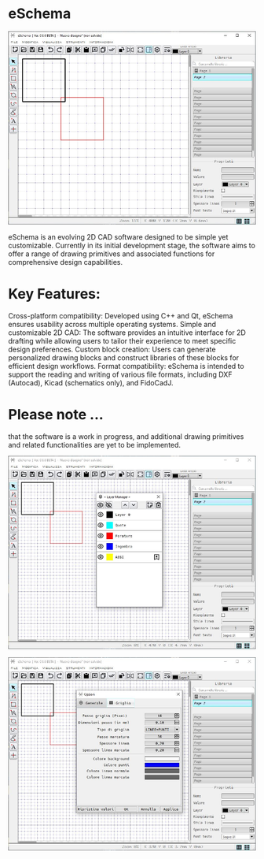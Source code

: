 # eSchema

![alt text](https://github.com/manufino/eSchema/blob/main/resources/win.JPG?raw=true)


eSchema is an evolving 2D CAD software designed to be simple yet customizable. Currently in its initial development stage, the software aims to offer a range of drawing primitives and associated functions for comprehensive design capabilities.


# Key Features:

Cross-platform compatibility: Developed using C++ and Qt, eSchema ensures usability across multiple operating systems.
Simple and customizable 2D CAD: The software provides an intuitive interface for 2D drafting while allowing users to tailor their experience to meet specific design preferences.
Custom block creation: Users can generate personalized drawing blocks and construct libraries of these blocks for efficient design workflows.
Format compatibility: eSchema is intended to support the reading and writing of various file formats, including DXF (Autocad), Kicad (schematics only), and FidoCadJ.


# Please note ...

that the software is a work in progress, and additional drawing primitives and related functionalities are yet to be implemented.


![alt text](https://github.com/manufino/eSchema/blob/main/resources/layer_win.JPG?raw=true)

![alt text](https://github.com/manufino/eSchema/blob/main/resources/option_win.JPG?raw=true)